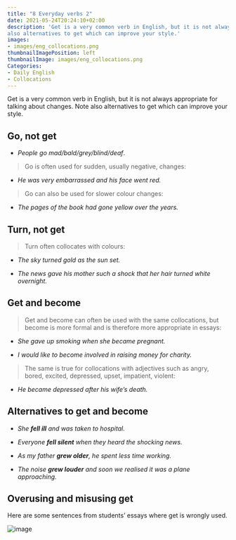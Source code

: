 ```yaml
---
title: "8 Everyday verbs 2"
date: 2021-05-24T20:24:10+02:00
description: 'Get is a very common verb in English, but it is not always appropriate for talking about changes. Note
also alternatives to get which can improve your style.'
images:
- images/eng_collocations.png
thumbnailImagePosition: left
thumbnailImage: images/eng_collocations.png
Categories:
- Daily English
- Collocations
---
```


Get is a very common verb in English, but it is not always appropriate for talking about changes. Note
also alternatives to get which can improve your style.

## Go, not get

* *People go mad/bald/grey/blind/deaf*.

> Go is often used for sudden, usually negative, changes:

* *He was very embarrassed and his face went red.*

> Go can also be used for slower colour changes:

* *The pages of the book had gone yellow over the years.*

## Turn, not get
> Turn often collocates with colours:

* *The sky turned gold as the sun set.*

* *The news gave his mother such a shock that her hair turned white overnight.*

## Get and become
> Get and become can often be used with the same collocations, but become is more formal and is therefore more appropriate in essays:

* *She gave up smoking when she became pregnant.*

* *I would like to become involved in raising money for charity.*

> The same is true for collocations with adjectives such as angry, bored, excited, depressed, upset,
impatient, violent:

* *He became depressed after his wife’s death.*

## Alternatives to get and become

* *She **fell ill** and was taken to hospital.*

* *Everyone **fell silent** when they heard the shocking news.*

* *As my father **grew older**, he spent less time working.*

* *The noise **grew louder** and soon we realised it was a plane approaching.*

## Overusing and misusing get

Here are some sentences from students’ essays where get is wrongly used.

![image](https://user-images.githubusercontent.com/65668613/119400920-19b3b700-bcdb-11eb-8278-cf072343bc4a.png)
